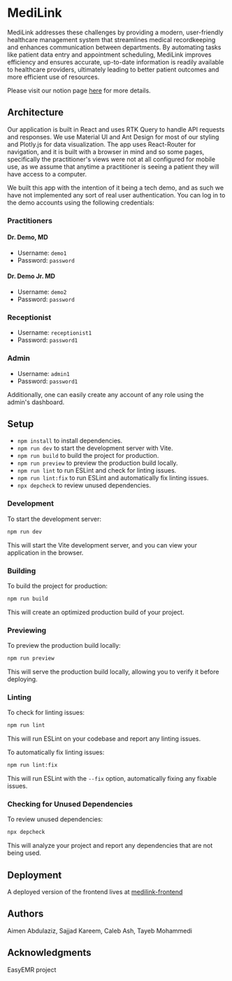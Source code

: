 # MediLink

MediLink addresses these challenges by providing a modern, user-friendly healthcare management system that streamlines medical recordkeeping and enhances communication between departments. By automating tasks like patient data entry and appointment scheduling, MediLink improves efficiency and ensures accurate, up-to-date information is readily available to healthcare providers, ultimately leading to better patient outcomes and more efficient use of resources.

Please visit our notion page [here](https://brunchlabs.notion.site/MediLink-c0234435571f4924b23366ffe9bd1b17) for more details.

## Architecture

Our application is built in React and uses RTK Query to handle API requests and responses. We use Material UI and Ant Design for most of our styling and Plotly.js for data visualization. The app uses React-Router for navigation, and it is built with a browser in mind and so some pages, specifically the practitioner's views were not at all configured for mobile use, as we assume that anytime a practitioner is seeing a patient they will have access to a computer.

We built this app with the intention of it being a tech demo, and as such we have not implemented any sort of real user authentication. You can log in to the demo accounts using the following credentials:

### Practitioners

#### Dr. Demo, MD

- Username: `demo1`
- Password: `password`

#### Dr. Demo Jr. MD

- Username: `demo2`
- Password: `password`

### Receptionist

- Username: `receptionist1`
- Password: `password1`

### Admin

- Username: `admin1`
- Password: `password1`

Additionally, one can easily create any account of any role using the admin's dashboard.

## Setup

- `npm install` to install dependencies.
- `npm run dev` to start the development server with Vite.
- `npm run build` to build the project for production.
- `npm run preview` to preview the production build locally.
- `npm run lint` to run ESLint and check for linting issues.
- `npm run lint:fix` to run ESLint and automatically fix linting issues.
- `npx depcheck` to review unused dependencies.

### Development

To start the development server:

```sh
npm run dev
```

This will start the Vite development server, and you can view your application in the browser.

### Building

To build the project for production:

```sh
npm run build
```

This will create an optimized production build of your project.

### Previewing

To preview the production build locally:

```sh
npm run preview
```

This will serve the production build locally, allowing you to verify it before deploying.

### Linting

To check for linting issues:

```sh
npm run lint
```

This will run ESLint on your codebase and report any linting issues.

To automatically fix linting issues:

```sh
npm run lint:fix
```

This will run ESLint with the `--fix` option, automatically fixing any fixable issues.

### Checking for Unused Dependencies

To review unused dependencies:

```sh
npx depcheck
```

This will analyze your project and report any dependencies that are not being used.

## Deployment

A deployed version of the frontend lives at [medilink-frontend](https://medilink-frontend.onrender.com/)

## Authors

Aimen Abdulaziz, Sajjad Kareem, Caleb Ash, Tayeb Mohammedi

## Acknowledgments

EasyEMR project
